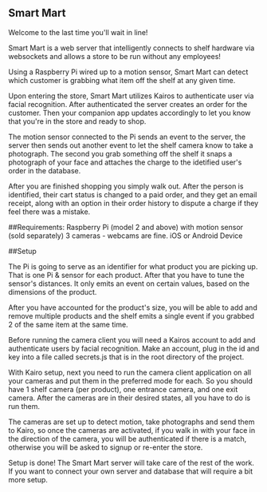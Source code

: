## Smart Mart

Welcome to the last time you'll wait in line!

Smart Mart is a web server that intelligently connects to shelf hardware via websockets and allows a store to be run without any employees!

Using a Raspberry Pi wired up to a motion sensor, Smart Mart can detect which customer is grabbing what item off the shelf at any given time.

Upon entering the store, Smart Mart utilizes Kairos to authenticate user via facial recognition. After authenticated the server creates an order for the customer. Then your companion app updates accordingly to let you know that you're in the store and ready to shop.

The motion sensor connected to the Pi sends an event to the server, the server then sends out another event to let the shelf camera know to take a photograph. The second you grab something off the shelf it snaps a photograph of your face and attaches the charge to the idetified user's order in the database. 

After you are finished shopping you simply walk out. After the person is identified, their cart status is changed to a paid order, and they get an email receipt, along with an option in their order history to dispute a charge if they feel there was a mistake. 


##Requirements: 
  Raspberry Pi (model 2 and above) with motion sensor (sold separately)
  3 cameras - webcams are fine.
  iOS or Android Device

##Setup

The Pi is going to serve as an identifier for what product you are picking up. That is one Pi & sensor for each product. 
After that you have to tune the sensor's distances. It only emits an event on certain values, based on the dimensions of the product.

After you have accounted for the product's size, you will be able to add and remove multiple products and the shelf emits a single event if you grabbed 2 of the same item at the same time. 

Before running the camera client you will need a Kairos account to add and authenticate users by facial recognition. Make an account, plug in the id and key into a file called secrets.js that is in the root directory of the project.

With Kairo setup, next you need to run the camera client application on all your cameras and put them in the preferred mode for each. So you should have 1 shelf camera (per product), one entrance camera, and one exit camera. After the cameras are in their desired states, all you have to do is run them. 

The cameras are set up to detect motion, take photographs and send them to Kairo, so once the cameras are activated, if you walk in with your face in the direction of the camera, you will be authenticated if there is a match, otherwise you will be asked to signup or re-enter the store.

Setup is done! The Smart Mart server will take care of the rest of the work. If you want to connect your own server and database that will require a bit more setup. 